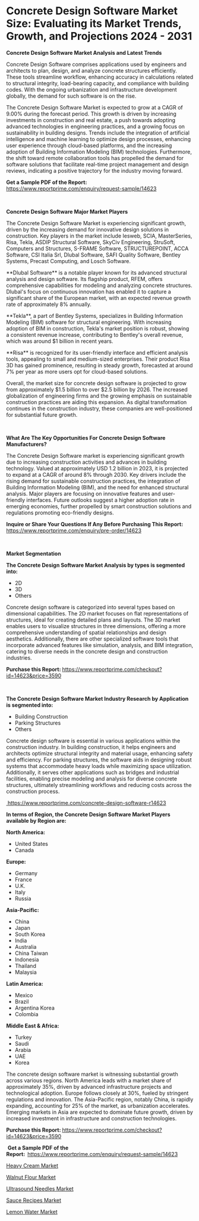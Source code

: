 <p><h1>Concrete Design Software Market Size: Evaluating its Market Trends, Growth, and Projections 2024 - 2031</h1></p><p><strong>Concrete Design Software Market Analysis and Latest Trends</strong></p>
<p><p>Concrete Design Software comprises applications used by engineers and architects to plan, design, and analyze concrete structures efficiently. These tools streamline workflow, enhancing accuracy in calculations related to structural integrity, load-bearing capacity, and compliance with building codes. With the ongoing urbanization and infrastructure development globally, the demand for such software is on the rise.</p><p>The Concrete Design Software Market is expected to grow at a CAGR of 9.00% during the forecast period. This growth is driven by increasing investments in construction and real estate, a push towards adopting advanced technologies in engineering practices, and a growing focus on sustainability in building designs. Trends include the integration of artificial intelligence and machine learning to optimize design processes, enhancing user experience through cloud-based platforms, and the increasing adoption of Building Information Modeling (BIM) technologies. Furthermore, the shift toward remote collaboration tools has propelled the demand for software solutions that facilitate real-time project management and design reviews, indicating a positive trajectory for the industry moving forward.</p></p>
<p><strong>Get a Sample PDF of the Report:&nbsp;</strong> <a href="https://www.reportprime.com/enquiry/request-sample/14623?utm_campaign=1331&utm_medium=2&utm_source=Github&utm_content=ia&utm_term=11102024&utm_id=concrete-design-software">https://www.reportprime.com/enquiry/request-sample/14623</a></p>
<p>&nbsp;</p>
<p><strong>Concrete Design Software Major Market Players</strong></p>
<p><p>The Concrete Design Software Market is experiencing significant growth, driven by the increasing demand for innovative design solutions in construction. Key players in the market include Iesweb, SCIA, MasterSeries, Risa, Tekla, ASDIP Structural Software, SkyCiv Engineering, StruSoft, Computers and Structures, S-FRAME Software, STRUCTUREPOINT, ACCA Software, CSI Italia Srl, Dlubal Software, SAFI Quality Software, Bentley Systems, Precast Computing, and Losch Software.</p><p>**Dlubal Software** is a notable player known for its advanced structural analysis and design software. Its flagship product, RFEM, offers comprehensive capabilities for modeling and analyzing concrete structures. Dlubal's focus on continuous innovation has enabled it to capture a significant share of the European market, with an expected revenue growth rate of approximately 8% annually.</p><p>**Tekla**, a part of Bentley Systems, specializes in Building Information Modeling (BIM) software for structural engineering. With increasing adoption of BIM in construction, Tekla's market position is robust, showing a consistent revenue increase, contributing to Bentley's overall revenue, which was around $1 billion in recent years.</p><p>**Risa** is recognized for its user-friendly interface and efficient analysis tools, appealing to small and medium-sized enterprises. Their product Risa 3D has gained prominence, resulting in steady growth, forecasted at around 7% per year as more users opt for cloud-based solutions.</p><p>Overall, the market size for concrete design software is projected to grow from approximately $1.5 billion to over $2.5 billion by 2026. The increased globalization of engineering firms and the growing emphasis on sustainable construction practices are aiding this expansion. As digital transformation continues in the construction industry, these companies are well-positioned for substantial future growth.</p></p>
<p>&nbsp;</p>
<p><strong>What Are The Key Opportunities For Concrete Design Software Manufacturers?</strong></p>
<p><p>The Concrete Design Software market is experiencing significant growth due to increasing construction activities and advances in building technology. Valued at approximately USD 1.2 billion in 2023, it is projected to expand at a CAGR of around 8% through 2030. Key drivers include the rising demand for sustainable construction practices, the integration of Building Information Modeling (BIM), and the need for enhanced structural analysis. Major players are focusing on innovative features and user-friendly interfaces. Future outlooks suggest a higher adoption rate in emerging economies, further propelled by smart construction solutions and regulations promoting eco-friendly designs.</p></p>
<p><strong>Inquire or Share Your Questions If Any Before Purchasing This Report:</strong> <a href="https://www.reportprime.com/enquiry/pre-order/14623?utm_campaign=1331&utm_medium=2&utm_source=Github&utm_content=ia&utm_term=11102024&utm_id=concrete-design-software">https://www.reportprime.com/enquiry/pre-order/14623</a></p>
<p>&nbsp;</p>
<p><strong>Market Segmentation</strong></p>
<p><strong>The Concrete Design Software Market Analysis by types is segmented into:</strong></p>
<p><ul><li>2D</li><li>3D</li><li>Others</li></ul></p>
<p><p>Concrete design software is categorized into several types based on dimensional capabilities. The 2D market focuses on flat representations of structures, ideal for creating detailed plans and layouts. The 3D market enables users to visualize structures in three dimensions, offering a more comprehensive understanding of spatial relationships and design aesthetics. Additionally, there are other specialized software tools that incorporate advanced features like simulation, analysis, and BIM integration, catering to diverse needs in the concrete design and construction industries.</p></p>
<p><strong>Purchase this Report:&nbsp;</strong><a href="https://www.reportprime.com/checkout?id=14623&price=3590&utm_campaign=1331&utm_medium=2&utm_source=Github&utm_content=ia&utm_term=11102024&utm_id=concrete-design-software">https://www.reportprime.com/checkout?id=14623&price=3590</a></p>
<p>&nbsp;</p>
<p><strong>The Concrete Design Software Market Industry Research by Application is segmented into:</strong></p>
<p><ul><li>Building Construction</li><li>Parking Structures</li><li>Others</li></ul></p>
<p><p>Concrete design software is essential in various applications within the construction industry. In building construction, it helps engineers and architects optimize structural integrity and material usage, enhancing safety and efficiency. For parking structures, the software aids in designing robust systems that accommodate heavy loads while maximizing space utilization. Additionally, it serves other applications such as bridges and industrial facilities, enabling precise modeling and analysis for diverse concrete structures, ultimately streamlining workflows and reducing costs across the construction process.</p></p>
<p><a href="https://www.reportprime.com/concrete-design-software-r14623?utm_campaign=1331&utm_medium=2&utm_source=Github&utm_content=ia&utm_term=11102024&utm_id=concrete-design-software">&nbsp;https://www.reportprime.com/concrete-design-software-r14623</a></p>
<p><strong>In terms of Region, the Concrete Design Software Market Players available by Region are:</strong></p>
<p>
    <p> <strong> North America: </strong>
        <ul>
            <li>United States</li>
            <li>Canada</li>
        </ul>
        </p> 
    <p> <strong> Europe: </strong>
        <ul>
            <li>Germany</li>
            <li>France</li>
            <li>U.K.</li>
            <li>Italy</li>
            <li>Russia</li>
        </ul>
        </p> 
    <p> <strong> Asia-Pacific: </strong>
        <ul>
            <li>China</li>
            <li>Japan</li>
            <li>South Korea</li>
            <li>India</li>
            <li>Australia</li>
            <li>China Taiwan</li>
            <li>Indonesia</li>
            <li>Thailand</li>
            <li>Malaysia</li>
        </ul>
        </p> 
    <p> <strong> Latin America: </strong>
        <ul>
            <li>Mexico</li>
            <li>Brazil</li>
            <li>Argentina Korea</li>
            <li>Colombia</li>
        </ul>
        </p> 
    <p> <strong> Middle East & Africa: </strong>
        <ul>
            <li>Turkey</li>
            <li>Saudi</li>
            <li>Arabia</li>
            <li>UAE</li>
            <li>Korea</li>
        </ul>
    </p>
    </p>
<p><p>The concrete design software market is witnessing substantial growth across various regions. North America leads with a market share of approximately 35%, driven by advanced infrastructure projects and technological adoption. Europe follows closely at 30%, fueled by stringent regulations and innovation. The Asia-Pacific region, notably China, is rapidly expanding, accounting for 25% of the market, as urbanization accelerates. Emerging markets in Asia are expected to dominate future growth, driven by increased investment in infrastructure and construction technologies.</p></p>
<p><strong>Purchase this Report: </strong><a href="https://www.reportprime.com/checkout?id=14623&price=3590&utm_campaign=1331&utm_medium=2&utm_source=Github&utm_content=ia&utm_term=11102024&utm_id=concrete-design-software">https://www.reportprime.com/checkout?id=14623&price=3590</a></p>
<p>&nbsp;<strong>Get a Sample PDF of the Report:&nbsp;&nbsp;</strong><a href="https://www.reportprime.com/enquiry/request-sample/14623?utm_campaign=1331&utm_medium=2&utm_source=Github&utm_content=ia&utm_term=11102024&utm_id=concrete-design-software">https://www.reportprime.com/enquiry/request-sample/14623</a></p>
<p><strong></strong></p>
<p><p><a href="https://www.linkedin.com/pulse/heavy-cream-market-global-regional-analysis-focus-dsb4f?utm_campaign=1331&utm_medium=2&utm_source=Github&utm_content=ia&utm_term=11102024&utm_id=concrete-design-software">Heavy Cream Market</a></p><p><a href="https://www.linkedin.com/pulse/global-walnut-flour-market-opportunities-challenges2024-lbjxf?utm_campaign=1331&utm_medium=2&utm_source=Github&utm_content=ia&utm_term=11102024&utm_id=concrete-design-software">Walnut Flour Market</a></p><p><a href="https://www.linkedin.com/pulse/strategic-roadmap-success-global-ultrasound-needles-market-vcjhe?utm_campaign=1331&utm_medium=2&utm_source=Github&utm_content=ia&utm_term=11102024&utm_id=concrete-design-software">Ultrasound Needles Market</a></p><p><a href="https://www.linkedin.com/pulse/global-sauce-recipes-market-size-trends-analysis-regional-d8m5f?utm_campaign=1331&utm_medium=2&utm_source=Github&utm_content=ia&utm_term=11102024&utm_id=concrete-design-software">Sauce Recipes Market</a></p><p><a href="https://www.linkedin.com/pulse/lemon-water-market-size-share-analysis-growth-trends-xrinf?utm_campaign=1331&utm_medium=2&utm_source=Github&utm_content=ia&utm_term=11102024&utm_id=concrete-design-software">Lemon Water Market</a></p></p>